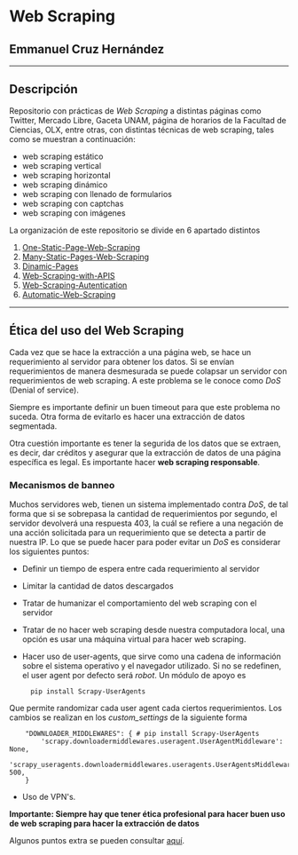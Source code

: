 # Web Scraping
## Emmanuel Cruz Hernández

----

## Descripción

Repositorio con prácticas de _Web Scraping_ a distintas páginas como Twitter, Mercado Libre, Gaceta UNAM, página de horarios de la Facultad de Ciencias, OLX, entre otras, con distintas técnicas de web scraping, tales como se muestran a continuación:

* web scraping estático
* web scraping vertical
* web scraping horizontal
* web scraping dinámico
* web scraping con llenado de formularios
* web scraping con captchas
* web scraping con imágenes

La organización de este repositorio se divide en 6 apartado distintos

1. [One-Static-Page-Web-Scraping](https://github.com/EmmanuelCruz/Web-Scraping/tree/master/01.%20One-Static-Page-Web-Scraping)
2. [Many-Static-Pages-Web-Scraping](https://github.com/EmmanuelCruz/Web-Scraping/tree/master/02.%20Many-Static-Pages-Web-Scraping)
3. [Dinamic-Pages](https://github.com/EmmanuelCruz/Web-Scraping/tree/master/03.%20Dinamic-Pages)
4. [Web-Scraping-with-APIS](https://github.com/EmmanuelCruz/Web-Scraping/tree/master/04.%20Web-Scraping-with-APIS)
5. [Web-Scraping-Autentication](https://github.com/EmmanuelCruz/Web-Scraping/tree/master/05.%20Web-Scraping-Autentication)
6. [Automatic-Web-Scraping](https://github.com/EmmanuelCruz/Web-Scraping/tree/master/06.%20Automatic-Web-Scraping)

----

## Ética del uso del Web Scraping

Cada vez que se hace la extracción a una página web, se hace un requerimiento al servidor para obtener los datos. Si se envían requerimientos de manera desmesurada se puede colapsar un servidor con requerimientos de web scraping. A este problema se le conoce como _DoS_ (Denial of service).

Siempre es importante definir un buen timeout para que este problema no suceda. Otra forma de evitarlo es hacer una extracción de datos segmentada.

Otra cuestión importante es tener la segurida de los datos que se extraen, es decir, dar créditos y asegurar que la extracción de datos de una página específica es legal. Es importante hacer **web scraping responsable**.

### Mecanismos de banneo

Muchos servidores web, tienen un sistema implementado contra _DoS_, de tal forma que si se sobrepasa la cantidad de requerimientos por segundo, el servidor devolverá una respuesta 403, la cuál se refiere a una negación de una acción solicitada para un requerimiento que se detecta a partir de nuestra IP. Lo que se puede hacer para poder evitar un _DoS_ es considerar los siguientes puntos:

* Definir un tiempo de espera entre cada requerimiento al servidor
* Limitar la cantidad de datos descargados
* Tratar de humanizar el comportamiento del web scraping con el servidor
* Tratar de no hacer web scraping desde nuestra computadora local, una opción es usar una máquina virtual para hacer web scraping.
* Hacer uso de user-agents, que sirve como una cadena de información sobre el sistema operativo y el navegador utilizado. Si no se redefinen, el user agent por defecto será _robot_. Un módulo de apoyo es

        pip install Scrapy-UserAgents

Que permite randomizar cada user agent cada ciertos requerimientos. Los cambios se realizan en los _custom\_settings_ de la siguiente forma

        "DOWNLOADER_MIDDLEWARES": { # pip install Scrapy-UserAgents
            'scrapy.downloadermiddlewares.useragent.UserAgentMiddleware': None,
            'scrapy_useragents.downloadermiddlewares.useragents.UserAgentsMiddleware': 500,
        }

* Uso de VPN's.

**Importante: Siempre hay que tener ética profesional para hacer buen uso de web scraping para hacer la extracción de datos**

Algunos puntos extra se pueden consultar [aquí](https://www.scrapehero.com/how-to-prevent-getting-blacklisted-while-scraping/).

